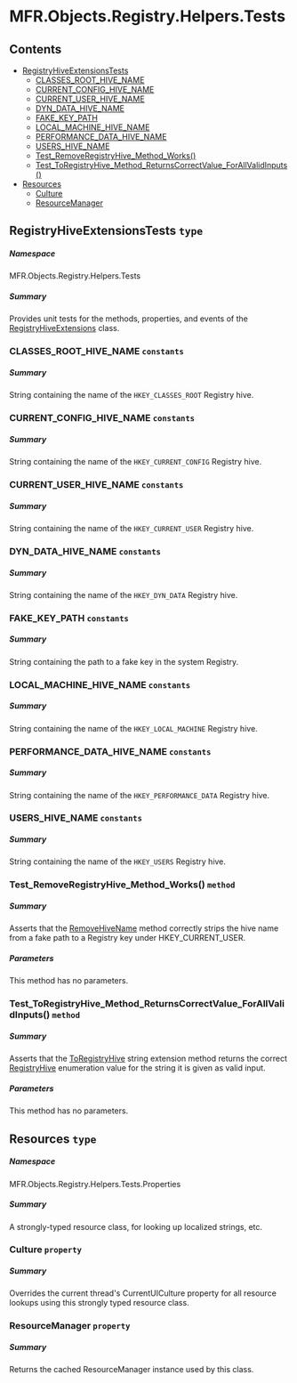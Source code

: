 <a name='assembly'></a>
# MFR.Objects.Registry.Helpers.Tests

## Contents

- [RegistryHiveExtensionsTests](#T-MFR-Objects-Registry-Helpers-Tests-RegistryHiveExtensionsTests 'MFR.Objects.Registry.Helpers.Tests.RegistryHiveExtensionsTests')
  - [CLASSES_ROOT_HIVE_NAME](#F-MFR-Objects-Registry-Helpers-Tests-RegistryHiveExtensionsTests-CLASSES_ROOT_HIVE_NAME 'MFR.Objects.Registry.Helpers.Tests.RegistryHiveExtensionsTests.CLASSES_ROOT_HIVE_NAME')
  - [CURRENT_CONFIG_HIVE_NAME](#F-MFR-Objects-Registry-Helpers-Tests-RegistryHiveExtensionsTests-CURRENT_CONFIG_HIVE_NAME 'MFR.Objects.Registry.Helpers.Tests.RegistryHiveExtensionsTests.CURRENT_CONFIG_HIVE_NAME')
  - [CURRENT_USER_HIVE_NAME](#F-MFR-Objects-Registry-Helpers-Tests-RegistryHiveExtensionsTests-CURRENT_USER_HIVE_NAME 'MFR.Objects.Registry.Helpers.Tests.RegistryHiveExtensionsTests.CURRENT_USER_HIVE_NAME')
  - [DYN_DATA_HIVE_NAME](#F-MFR-Objects-Registry-Helpers-Tests-RegistryHiveExtensionsTests-DYN_DATA_HIVE_NAME 'MFR.Objects.Registry.Helpers.Tests.RegistryHiveExtensionsTests.DYN_DATA_HIVE_NAME')
  - [FAKE_KEY_PATH](#F-MFR-Objects-Registry-Helpers-Tests-RegistryHiveExtensionsTests-FAKE_KEY_PATH 'MFR.Objects.Registry.Helpers.Tests.RegistryHiveExtensionsTests.FAKE_KEY_PATH')
  - [LOCAL_MACHINE_HIVE_NAME](#F-MFR-Objects-Registry-Helpers-Tests-RegistryHiveExtensionsTests-LOCAL_MACHINE_HIVE_NAME 'MFR.Objects.Registry.Helpers.Tests.RegistryHiveExtensionsTests.LOCAL_MACHINE_HIVE_NAME')
  - [PERFORMANCE_DATA_HIVE_NAME](#F-MFR-Objects-Registry-Helpers-Tests-RegistryHiveExtensionsTests-PERFORMANCE_DATA_HIVE_NAME 'MFR.Objects.Registry.Helpers.Tests.RegistryHiveExtensionsTests.PERFORMANCE_DATA_HIVE_NAME')
  - [USERS_HIVE_NAME](#F-MFR-Objects-Registry-Helpers-Tests-RegistryHiveExtensionsTests-USERS_HIVE_NAME 'MFR.Objects.Registry.Helpers.Tests.RegistryHiveExtensionsTests.USERS_HIVE_NAME')
  - [Test_RemoveRegistryHive_Method_Works()](#M-MFR-Objects-Registry-Helpers-Tests-RegistryHiveExtensionsTests-Test_RemoveRegistryHive_Method_Works 'MFR.Objects.Registry.Helpers.Tests.RegistryHiveExtensionsTests.Test_RemoveRegistryHive_Method_Works')
  - [Test_ToRegistryHive_Method_ReturnsCorrectValue_ForAllValidInputs()](#M-MFR-Objects-Registry-Helpers-Tests-RegistryHiveExtensionsTests-Test_ToRegistryHive_Method_ReturnsCorrectValue_ForAllValidInputs 'MFR.Objects.Registry.Helpers.Tests.RegistryHiveExtensionsTests.Test_ToRegistryHive_Method_ReturnsCorrectValue_ForAllValidInputs')
- [Resources](#T-MFR-Objects-Registry-Helpers-Tests-Properties-Resources 'MFR.Objects.Registry.Helpers.Tests.Properties.Resources')
  - [Culture](#P-MFR-Objects-Registry-Helpers-Tests-Properties-Resources-Culture 'MFR.Objects.Registry.Helpers.Tests.Properties.Resources.Culture')
  - [ResourceManager](#P-MFR-Objects-Registry-Helpers-Tests-Properties-Resources-ResourceManager 'MFR.Objects.Registry.Helpers.Tests.Properties.Resources.ResourceManager')

<a name='T-MFR-Objects-Registry-Helpers-Tests-RegistryHiveExtensionsTests'></a>
## RegistryHiveExtensionsTests `type`

##### Namespace

MFR.Objects.Registry.Helpers.Tests

##### Summary

Provides unit tests for the methods, properties, and events of the
[RegistryHiveExtensions](#T-MFR-Objects-RegistryHiveExtensions 'MFR.Objects.RegistryHiveExtensions')
class.

<a name='F-MFR-Objects-Registry-Helpers-Tests-RegistryHiveExtensionsTests-CLASSES_ROOT_HIVE_NAME'></a>
### CLASSES_ROOT_HIVE_NAME `constants`

##### Summary

String containing the name of the `HKEY_CLASSES_ROOT` Registry hive.

<a name='F-MFR-Objects-Registry-Helpers-Tests-RegistryHiveExtensionsTests-CURRENT_CONFIG_HIVE_NAME'></a>
### CURRENT_CONFIG_HIVE_NAME `constants`

##### Summary

String containing the name of the `HKEY_CURRENT_CONFIG`
Registry hive.

<a name='F-MFR-Objects-Registry-Helpers-Tests-RegistryHiveExtensionsTests-CURRENT_USER_HIVE_NAME'></a>
### CURRENT_USER_HIVE_NAME `constants`

##### Summary

String containing the name of the `HKEY_CURRENT_USER` Registry hive.

<a name='F-MFR-Objects-Registry-Helpers-Tests-RegistryHiveExtensionsTests-DYN_DATA_HIVE_NAME'></a>
### DYN_DATA_HIVE_NAME `constants`

##### Summary

String containing the name of the `HKEY_DYN_DATA` Registry hive.

<a name='F-MFR-Objects-Registry-Helpers-Tests-RegistryHiveExtensionsTests-FAKE_KEY_PATH'></a>
### FAKE_KEY_PATH `constants`

##### Summary

String containing the path to a fake key in the system Registry.

<a name='F-MFR-Objects-Registry-Helpers-Tests-RegistryHiveExtensionsTests-LOCAL_MACHINE_HIVE_NAME'></a>
### LOCAL_MACHINE_HIVE_NAME `constants`

##### Summary

String containing the name of the `HKEY_LOCAL_MACHINE` Registry hive.

<a name='F-MFR-Objects-Registry-Helpers-Tests-RegistryHiveExtensionsTests-PERFORMANCE_DATA_HIVE_NAME'></a>
### PERFORMANCE_DATA_HIVE_NAME `constants`

##### Summary

String containing the name of the `HKEY_PERFORMANCE_DATA`
Registry hive.

<a name='F-MFR-Objects-Registry-Helpers-Tests-RegistryHiveExtensionsTests-USERS_HIVE_NAME'></a>
### USERS_HIVE_NAME `constants`

##### Summary

String containing the name of the `HKEY_USERS` Registry hive.

<a name='M-MFR-Objects-Registry-Helpers-Tests-RegistryHiveExtensionsTests-Test_RemoveRegistryHive_Method_Works'></a>
### Test_RemoveRegistryHive_Method_Works() `method`

##### Summary

Asserts that the
[RemoveHiveName](#M-MFR-Objects-RegistryHiveExtensions-RemoveHiveName 'MFR.Objects.RegistryHiveExtensions.RemoveHiveName')
method correctly strips the hive name from a fake path to a Registry
key under HKEY_CURRENT_USER.

##### Parameters

This method has no parameters.

<a name='M-MFR-Objects-Registry-Helpers-Tests-RegistryHiveExtensionsTests-Test_ToRegistryHive_Method_ReturnsCorrectValue_ForAllValidInputs'></a>
### Test_ToRegistryHive_Method_ReturnsCorrectValue_ForAllValidInputs() `method`

##### Summary

Asserts that the
[ToRegistryHive](#M-MFR-Objects-RegistryHiveExtensions-ToRegistryHive 'MFR.Objects.RegistryHiveExtensions.ToRegistryHive')
string extension method returns the correct
[RegistryHive](#T-Microsoft-Win32-RegistryHive 'Microsoft.Win32.RegistryHive')
enumeration value for the
string it is given as valid input.

##### Parameters

This method has no parameters.

<a name='T-MFR-Objects-Registry-Helpers-Tests-Properties-Resources'></a>
## Resources `type`

##### Namespace

MFR.Objects.Registry.Helpers.Tests.Properties

##### Summary

A strongly-typed resource class, for looking up localized strings, etc.

<a name='P-MFR-Objects-Registry-Helpers-Tests-Properties-Resources-Culture'></a>
### Culture `property`

##### Summary

Overrides the current thread's CurrentUICulture property for all
  resource lookups using this strongly typed resource class.

<a name='P-MFR-Objects-Registry-Helpers-Tests-Properties-Resources-ResourceManager'></a>
### ResourceManager `property`

##### Summary

Returns the cached ResourceManager instance used by this class.
